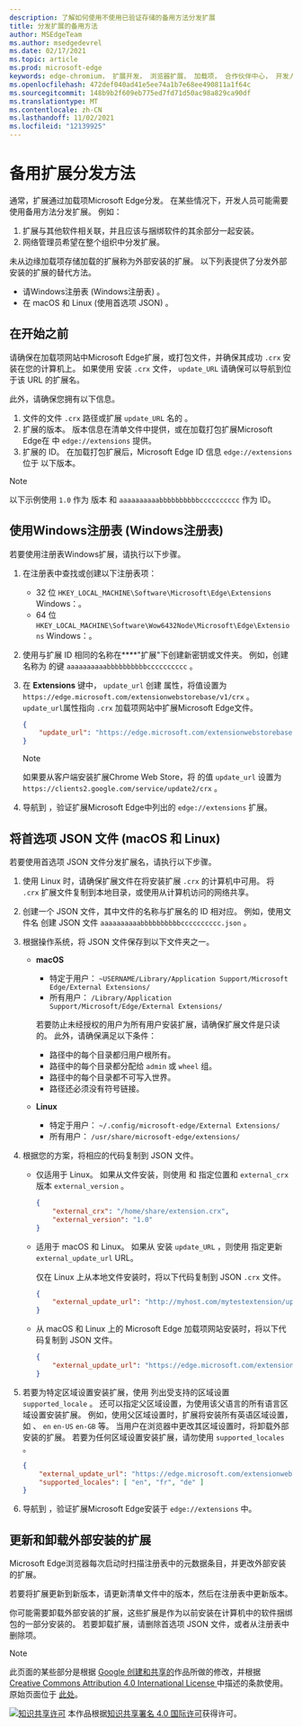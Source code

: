 ```yaml
---
description: 了解如何使用不使用已验证存储的备用方法分发扩展
title: 分发扩展的备用方法
author: MSEdgeTeam
ms.author: msedgedevrel
ms.date: 02/17/2021
ms.topic: article
ms.prod: microsoft-edge
keywords: edge-chromium， 扩展开发， 浏览器扩展， 加载项， 合作伙伴中心， 开发人员
ms.openlocfilehash: 472def040ad41e5ee74a1b7e68ee490811a1f64c
ms.sourcegitcommit: 148b9b2f609eb775ed7fd71d50ac98a829ca90df
ms.translationtype: MT
ms.contentlocale: zh-CN
ms.lasthandoff: 11/02/2021
ms.locfileid: "12139925"
---
```

# <a name="alternate-extension-distribution-methods"></a>备用扩展分发方法

通常，扩展通过加载项Microsoft Edge分发。 在某些情况下，开发人员可能需要使用备用方法分发扩展。 例如：

1.  扩展与其他软件相关联，并且应该与捆绑软件的其余部分一起安装。
1.  网络管理员希望在整个组织中分发扩展。

未从边缘加载项存储加载的扩展称为外部安装的扩展。 以下列表提供了分发外部安装的扩展的替代方法。

*   请Windows注册表 (Windows注册表) 。
*   在 macOS 和 Linux (使用首选项 JSON) 。


<!-- ====================================================================== -->
## <a name="before-you-begin"></a>在开始之前

请确保在加载项网站中Microsoft Edge扩展，或打包文件，并确保其成功 `.crx` 安装在您的计算机上。  如果使用 安装 `.crx` 文件， `update_URL` 请确保可以导航到位于该 URL 的扩展名。

此外，请确保您拥有以下信息。

1.  文件的文件 `.crx` 路径或扩展 `update_URL` 名的 。
1.  扩展的版本。  版本信息在清单文件中提供，或在加载打包扩展Microsoft Edge在 中 `edge://extensions` 提供。
1.  扩展的 ID。  在加载打包扩展后，Microsoft Edge ID 信息 `edge://extensions` 位于 以下版本。

> [!NOTE]
> 以下示例使用 `1.0` 作为 版本 和 `aaaaaaaaaabbbbbbbbbbcccccccccc` 作为 ID。


<!-- ====================================================================== -->
## <a name="use-the-windows-registry-windows-only"></a>使用Windows注册表 (Windows注册表) 

若要使用注册表Windows扩展，请执行以下步骤。

1.  在注册表中查找或创建以下注册表项：
    *   32 位 `HKEY_LOCAL_MACHINE\Software\Microsoft\Edge\Extensions` Windows：。
    *   64 位 `HKEY_LOCAL_MACHINE\Software\Wow6432Node\Microsoft\Edge\Extensions` Windows：。
1.  使用与扩展 ID 相同的名称在****"扩展"下创建新密钥或文件夹。 例如，创建名称为 的键 `aaaaaaaaaabbbbbbbbbbcccccccccc` 。
1.  在 **Extensions** 键中， `update_url` 创建 属性，将值设置为 `https://edge.microsoft.com/extensionwebstorebase/v1/crx` 。  `update_url`属性指向 `.crx` 加载项网站中扩展Microsoft Edge文件。

    ```json
    {
        "update_url": "https://edge.microsoft.com/extensionwebstorebase/v1/crx"
    }
    ```

    > [!NOTE]
    > 如果要从客户端安装扩展Chrome Web Store，将 的值 `update_url` 设置为 `https://clients2.google.com/service/update2/crx` 。

1.  导航到 ，验证扩展Microsoft Edge中列出的 `edge://extensions` 扩展。


<!-- ====================================================================== -->
## <a name="use-a-preferences-json-file-macos-and-linux"></a>将首选项 JSON 文件 (macOS 和 Linux) 

若要使用首选项 JSON 文件分发扩展名，请执行以下步骤。

1.  使用 Linux 时，请确保扩展文件在将安装扩展 `.crx` 的计算机中可用。 将 `.crx` 扩展文件复制到本地目录，或使用从计算机访问的网络共享。
1.  创建一个 JSON 文件，其中文件的名称与扩展名的 ID 相对应。 例如，使用文件名 创建 JSON 文件 `aaaaaaaaaabbbbbbbbbbcccccccccc.json` 。
1.  根据操作系统，将 JSON 文件保存到以下文件夹之一。
    *   **macOS**
        *   特定于用户： `~USERNAME/Library/Application Support/Microsoft Edge/External Extensions/`
        *   所有用户： `/Library/Application Support/Microsoft/Edge/External Extensions/`

        若要防止未经授权的用户为所有用户安装扩展，请确保扩展文件是只读的。 此外，请确保满足以下条件：

        *   路径中的每个目录都归用户根所有。
        *   路径中的每个目录都分配给 `admin` 或 `wheel` 组。
        *   路径中的每个目录都不可写入世界。
        *   路径还必须没有符号链接。

    *   **Linux**
        *   特定于用户： `~/.config/microsoft-edge/External Extensions/`
        *   所有用户： `/usr/share/microsoft-edge/extensions/`
1.  根据您的方案，将相应的代码复制到 JSON 文件。
    *   仅适用于 Linux。 如果从文件安装，则使用 和 指定位置和 `external_crx` 版本 `external_version` 。

        ```json
        {
            "external_crx": "/home/share/extension.crx",
            "external_version": "1.0"
        }
        ```

    *   适用于 macOS 和 Linux。 如果从 安装 `update_URL` ，则使用 指定更新 `external_update_url` URL。

        仅在 Linux 上从本地文件安装时，将以下代码复制到 JSON `.crx` 文件。

        ```json
        {
            "external_update_url": "http://myhost.com/mytestextension/updates.xml"
        }
        ```

    *  从 macOS 和 Linux 上的 Microsoft Edge 加载项网站安装时，将以下代码复制到 JSON 文件。

        ```json
        {
            "external_update_url": "https://edge.microsoft.com/extensionwebstorebase/v1/crx"
        }
        ```

1.  若要为特定区域设置安装扩展，使用 列出受支持的区域设置 `supported_locale` 。  还可以指定父区域设置，为使用该父语言的所有语言区域设置安装扩展。 例如，使用父区域设置时，扩展将安装所有英语区域设置，如 、 `en` `en-US` `en-GB` 等。  当用户在浏览器中更改其区域设置时，将卸载外部安装的扩展。  若要为任何区域设置安装扩展，请勿使用 `supported_locales` 。

    ```json
    {
        "external_update_url": "https://edge.microsoft.com/extensionwebstorebase/v1/crx",
        "supported_locales": [ "en", "fr", "de" ]
    }
    ```

1.  导航到 ，验证扩展Microsoft Edge安装于 `edge://extensions` 中。


<!-- ====================================================================== -->
## <a name="update-and-uninstall-externally-installed-extensions"></a>更新和卸载外部安装的扩展

Microsoft Edge浏览器每次启动时扫描注册表中的元数据条目，并更改外部安装的扩展。

若要将扩展更新到新版本，请更新清单文件中的版本，然后在注册表中更新版本。

你可能需要卸载外部安装的扩展，这些扩展是作为以前安装在计算机中的软件捆绑包的一部分安装的。  若要卸载扩展，请删除首选项 JSON 文件，或者从注册表中删除项。

<!-- links -->

> [!NOTE]
> 此页面的某些部分是根据 [Google 创建和共享的][GoogleSitePolicies]作品所做的修改，并根据[ Creative Commons Attribution 4.0 International License ][CCA4IL]中描述的条款使用。  原始页面位于 [此处](https://developer.chrome.com/apps/external_extensions)。

[![知识共享许可][CCby4Image]][CCA4IL] 本作品根据[知识共享署名 4.0 国际许可][CCA4IL]获得许可。

[CCA4IL]: https://creativecommons.org/licenses/by/4.0
[CCby4Image]: https://i.creativecommons.org/l/by/4.0/88x31.png
[GoogleSitePolicies]: https://developers.google.com/terms/site-policies
